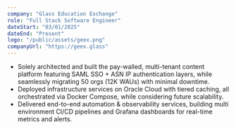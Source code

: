 ```yaml
---
company: "Glass Education Exchange"
role: "Full Stack Software Engineer"
dateStart: "03/01/2025"
dateEnd: "Present"
logo: "/public/assets/geex.png"
companyUrl: "https://geex.glass"
---
```


- Solely architected and built the pay-walled, multi-tenant content platform featuring SAML SSO + ASN IP authentication layers, while seamlessly migrating 50 orgs (12K WAUs) with minimal downtime.
- Deployed infrastructure services on Oracle Cloud with tiered caching, all orchestrated via Docker Compose, while considering future scalability.
- Delivered end-to-end automation & observability services, building multi environment CI/CD pipelines and Grafana dashboards for real-time metrics and alerts.
